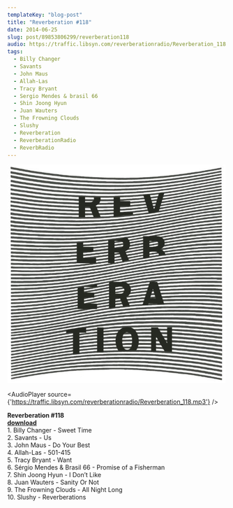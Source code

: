 ```yaml
---
templateKey: "blog-post"
title: "Reverberation #118"
date: 2014-06-25
slug: post/89853806299/reverberation118
audio: https://traffic.libsyn.com/reverberationradio/Reverberation_118.mp3
tags:
  - Billy Changer
  - Savants
  - John Maus
  - Allah-Las
  - Tracy Bryant
  - Sergio Mendes & brasil 66
  - Shin Joong Hyun
  - Juan Wauters
  - The Frowning Clouds
  - Slushy
  - Reverberation
  - ReverberationRadio
  - ReverbRadio
---
```


![Reverberation #118](../images/f8d25f25e4faf132171e797f699d07e1e2ec349bbb0e57ca3574bf37e33234a3.jpg)

<AudioPlayer source={'https://traffic.libsyn.com/reverberationradio/Reverberation_118.mp3'} />

<p><strong>Reverberation #118<br /></strong><strong><a href="https://traffic.libsyn.com/reverberationradio/Reverberation_118.mp3" title="download" target="_blank">download<br /></a></strong>1. Billy Changer - Sweet Time<br />2. Savants - Us<br />3. John Maus - Do Your Best<br />4. Allah-Las - 501-415<br />5. Tracy Bryant - Want<br />6. S&eacute;rgio Mendes &amp; Brasil 66 - Promise of a Fisherman<br />7. Shin Joong Hyun - I Don&rsquo;t Like<br />8. Juan Wauters - Sanity Or Not<br />9. The Frowning Clouds - All Night Long<br />10. Slushy - Reverberations</p>
